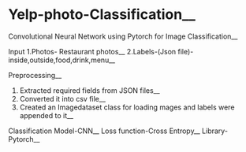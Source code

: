 # Yelp-photo-Classification__
Convolutional Neural Network using Pytorch for Image Classification__

Input
1.Photos- Restaurant photos__
2.Labels-(Json file)-inside,outside,food,drink,menu__

Preprocessing__
1. Extracted required fields from JSON files__
2. Converted it into csv file__
3. Created an Imagedataset class for loading mages and labels were appended to it__

Classification
Model-CNN__
Loss function-Cross Entropy__
Library-Pytorch__

